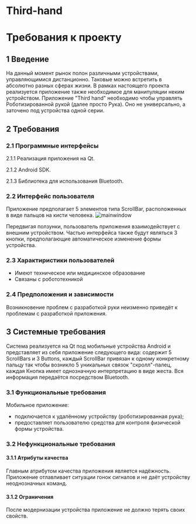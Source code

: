 # Third-hand
#   Требования к проекту
## 1 Введение
На данный момент рынок полон различными устройствами, управляющимися дистанционно. Таковые можно встретить в абсолютно разных сферах жизни. В рамках настоящего проекта реализуется приложение также необходимое для манипуляции неким устройством. Приложение "Third hand" необходимо чтобы управлять Роботизированной рукой (далее просто Рука). Оно не универсально, а заточено под устройства одной серии.
## 2 Требования
### 2.1 Программные интерфейсы

2.1.1 Реализация приложения на Qt.

2.1.2 Android SDK.

2.1.3 Библиотека для использования Bluetooth.

### 2.2 Интерфейс пользователя
Приложение предполагает 5 элементов типа ScrollBar, расположенных в виде пальцов на кисти человека. 
![mainwindow](https://user-images.githubusercontent.com/26309274/31387213-4ef2191e-add2-11e7-8e0e-01c6ee08d8f5.png)

Передвигая ползунки, пользователь приложения взаимодействует с внешним устройством. Частью интерфейса также будут являться 3 кнопки, предполагающие автоматическое изменение формы устройства.

### 2.3 Характиристики пользователей
* Имеют техническое или медицинское образование
* Связаны с робототехникой

### 2.4 Предположения и зависимости
Возникновение проблем с разработкой руки неизменно приведёт к проблемам с разработкой приложения.

## 3 Системные требования
Система реализуется на Qt под мобильные устройства Android и представляет из себя приложение следующего вида: содержит 5 ScrollBars и 3 Buttons, каждый ScrollBar привязан к одному конкретному пальцу так чтобы возникло 5 уникальных связок "скролл"-палец, каждая Кнопка имеет однозначную интерпретацию в виде жеста. Вся информация передаётся посредством Bluetooth.

### 3.1 Функциональные требования
Мобильное приложение:
* подключается к удалённому устройству (роботизированная рука);
* предоставляет пользователю средства для контроля физической формы устройства.

### 3.2 Нефункциональные требования
#### 3.1.1 Атрибуты качества
Главным атрибутом качества приложения является надёжность. Приложение отлавливает ситуации гонок сигналов и не даёт устройству неоднозначных команд.
#### 3.1.2 Ограничения
После модернизации устройства приложение не должно терять своих свойств.

